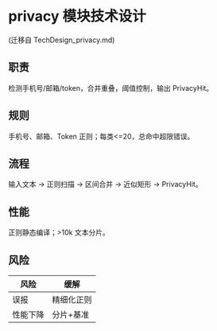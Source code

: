 # privacy 模块技术设计
(迁移自 TechDesign_privacy.md)

## 职责
检测手机号/邮箱/token，合并重叠，阈值控制，输出 PrivacyHit。

## 规则
手机号、邮箱、Token 正则；每类<=20，总命中超限错误。

## 流程
输入文本 -> 正则扫描 -> 区间合并 -> 近似矩形 -> PrivacyHit。

## 性能
正则静态编译；>10k 文本分片。

## 风险
| 风险 | 缓解 |
|------|------|
| 误报 | 精细化正则 |
| 性能下降 | 分片+基准 |
